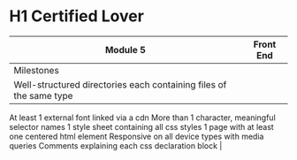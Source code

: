 # H1 Certified Lover

| Module 5 | Front End |
|--------- | ------------|
| Milestones |
| Well-structured directories each containing files of the same type
At least 1 external font linked via a cdn
More than 1 character, meaningful selector names
1 style sheet containing all css styles
1 page with at least one centered html element
Responsive on all device types with media queries
Comments explaining each css declaration block |


